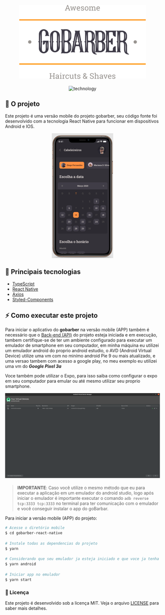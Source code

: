 <div align="center" style="margin-bottom: 20px;">
  <img alt="gobarber" src="/assets/img/goBarber-logo.svg" width="auto" heigth="auto"/>
</div>

<p align="center">
  <img alt="technology" src="https://img.shields.io/badge/React_Native-20232A?style=for-the-badge&logo=react&logoColor=61DAFB">
</p>

## :barber: O projeto

Este projeto é uma versão mobile do projeto gobarber, seu código fonte foi desenvolvido com a tecnologia React Native para funcionar em dispositivos Android e IOS.
<p align="center">
  <img alt="gobarber" src="/assets/img/mobile-screenshot.png" width="200"/>
</p>

## :rocket: Principais tecnologias

- [TypeScript](https://www.typescriptlang.org/docs/)
- [React Native](https://reactnative.dev/)
- [Axios](https://github.com/axios/axios)
- [Styled-Components](https://styled-components.com/)

## :zap: Como executar este projeto
Para iniciar o aplicativo do **gobarber** na versão mobile (APP) também é necessário que o [Back-end (API)](https://github.com/jefferson1104/gobarber-nodejs) do projeto esteja iniciada e em execução, tambem certifique-se de ter um ambiente configurado para executar um emulador de smartphone em seu computador, em minha máquina eu utilizei um emulador android do proprio android estudio, o AVD (Android Virtual Device) utilize uma vm com no minímo android Pie 9 ou mais atualizado, e uma versao tambem com acesso a google play, no meu exemplo eu utilizei uma vm do **_Google Pixel 3a_**

Voce também pode utilizar o Expo, para isso saiba como configurar o expo em seu computador para emular ou até mesmo utilizar seu proprio smartphone.

<div align="center" style="margin-bottom: 20px;">
  <img alt="gobarber" src="/assets/img/screenshot_avd.png" width="auto" heigth="auto"/>
</div>

> **IMPORTANTE**: Caso você utilize o mesmo método que eu para executar a aplicação em um emulador do android studio, logo após iniciar o emulador é importante executar o comando `adb reverse tcp:3333 tcp:3333` no terminal para ter comunicação com o emulador e você conseguir instalar o app do goBarbar.

Para iniciar a versão mobile (APP) do projeto:

```Bash
# Acesse o diretório mobile
$ cd gobarber-react-native

# Instale todas as dependencias do projeto
$ yarn

# Considerando que seu emulador ja esteja iniciado e que voce ja tenha executado o comando de reverse, instale o aplicativo no emulador.
$ yarn android

# Iniciar app no emulador
$ yarn start
```


### :memo: Licença

Este projeto é desenvolvido sob a licença MIT. Veja o arquivo [LICENSE](LICENSE.md) para saber mais detalhes.
